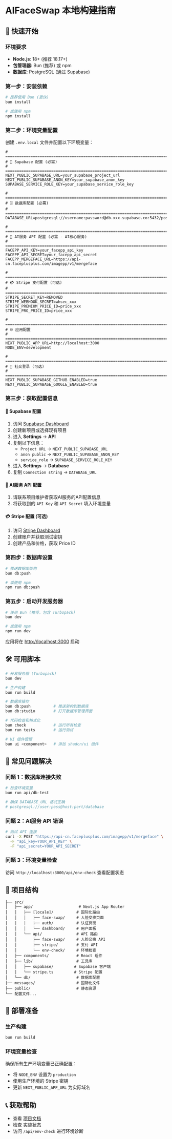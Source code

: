 # AIFaceSwap 本地构建指南

## 🚀 快速开始

### 环境要求
- **Node.js**: 18+ (推荐 18.17+)
- **包管理器**: Bun (推荐) 或 npm
- **数据库**: PostgreSQL (通过 Supabase)

### 第一步：安装依赖

```bash
# 推荐使用 Bun (更快)
bun install

# 或使用 npm
npm install
```

### 第二步：环境变量配置

创建 `.env.local` 文件并配置以下环境变量：

```env
# =============================================================================
# 🔵 Supabase 配置 (必需)
# =============================================================================
NEXT_PUBLIC_SUPABASE_URL=your_supabase_project_url
NEXT_PUBLIC_SUPABASE_ANON_KEY=your_supabase_anon_key
SUPABASE_SERVICE_ROLE_KEY=your_supabase_service_role_key

# =============================================================================
# 🗄️ 数据库配置 (必需)
# =============================================================================
DATABASE_URL=postgresql://username:password@db.xxx.supabase.co:5432/postgres

# =============================================================================
# 🤖 AI服务 API 配置 (必需 - AI核心服务)
# =============================================================================
FACEPP_API_KEY=your_facepp_api_key
FACEPP_API_SECRET=your_facepp_api_secret
FACEPP_MERGEFACE_URL=https://api-cn.faceplusplus.com/imagepp/v1/mergeface

# =============================================================================
# 💳 Stripe 支付配置 (可选)
# =============================================================================
STRIPE_SECRET_KEY=REMOVED
STRIPE_WEBHOOK_SECRET=whsec_xxx
STRIPE_PREMIUM_PRICE_ID=price_xxx
STRIPE_PRO_PRICE_ID=price_xxx

# =============================================================================
# 🌐 应用配置
# =============================================================================
NEXT_PUBLIC_APP_URL=http://localhost:3000
NODE_ENV=development

# =============================================================================
# 🔐 社交登录 (可选)
# =============================================================================
NEXT_PUBLIC_SUPABASE_GITHUB_ENABLED=true
NEXT_PUBLIC_SUPABASE_GOOGLE_ENABLED=true
```

### 第三步：获取配置信息

#### 🔵 Supabase 配置
1. 访问 [Supabase Dashboard](https://supabase.com/dashboard)
2. 创建新项目或选择现有项目
3. 进入 **Settings** → **API**
4. 复制以下信息：
   - `Project URL` → `NEXT_PUBLIC_SUPABASE_URL`
   - `anon public` → `NEXT_PUBLIC_SUPABASE_ANON_KEY`
   - `service_role` → `SUPABASE_SERVICE_ROLE_KEY`
5. 进入 **Settings** → **Database**
6. 复制 `Connection string` → `DATABASE_URL`

#### 🤖 AI服务 API 配置
1. 请联系项目维护者获取AI服务的API配置信息
2. 将获取到的 `API Key` 和 `API Secret` 填入环境变量

#### 💳 Stripe 配置 (可选)
1. 访问 [Stripe Dashboard](https://dashboard.stripe.com/)
2. 创建账户并获取测试密钥
3. 创建产品和价格，获取 Price ID

### 第四步：数据库设置

```bash
# 推送数据库架构
bun db:push

# 或使用 npm
npm run db:push
```

### 第五步：启动开发服务器

```bash
# 使用 Bun (推荐，包含 Turbopack)
bun dev

# 或使用 npm
npm run dev
```

应用将在 [http://localhost:3000](http://localhost:3000) 启动

## 🛠️ 可用脚本

```bash
# 开发服务器 (Turbopack)
bun dev

# 生产构建
bun run build

# 数据库操作
bun db:push          # 推送架构到数据库
bun db:studio        # 打开数据库管理界面

# 代码检查和格式化
bun check            # 运行所有检查
bun run tests        # 运行测试

# UI 组件管理
bun ui <component>   # 添加 shadcn/ui 组件
```

## 🔧 常见问题解决

### 问题 1：数据库连接失败
```bash
# 检查环境变量
bun run api/db-test

# 确保 DATABASE_URL 格式正确
# postgresql://user:pass@host:port/database
```

### 问题 2：AI服务 API 错误
```bash
# 测试 API 连接
curl -X POST "https://api-cn.faceplusplus.com/imagepp/v1/mergeface" \
  -F "api_key=YOUR_API_KEY" \
  -F "api_secret=YOUR_API_SECRET"
```

### 问题 3：环境变量检查
访问 `http://localhost:3000/api/env-check` 查看配置状态

## 📁 项目结构

```
├── src/
│   ├── app/                    # Next.js App Router
│   │   ├── [locale]/          # 国际化路由
│   │   │   ├── face-swap/     # 人脸交换页面
│   │   │   ├── auth/          # 认证页面
│   │   │   └── dashboard/     # 用户面板
│   │   └── api/               # API 路由
│   │       ├── face-swap/     # 人脸交换 API
│   │       ├── stripe/        # 支付 API
│   │       └── env-check/     # 环境检查
│   ├── components/            # React 组件
│   ├── lib/                   # 工具库
│   │   ├── supabase/         # Supabase 客户端
│   │   └── stripe.ts         # Stripe 配置
│   └── db/                    # 数据库配置
├── messages/                  # 国际化文件
├── public/                    # 静态资源
└── 配置文件...
```

## 🚀 部署准备

### 生产构建
```bash
bun run build
```

### 环境变量检查
确保所有生产环境变量已正确配置：
- 将 `NODE_ENV` 设置为 `production`
- 使用生产环境的 Stripe 密钥
- 更新 `NEXT_PUBLIC_APP_URL` 为实际域名

## 📞 获取帮助

- 查看 [项目文档](./README.md)
- 检查 [实施状态](./IMPLEMENTATION_STATUS.md)
- 访问 `/api/env-check` 进行环境诊断 